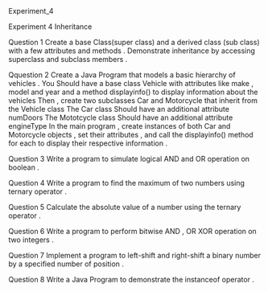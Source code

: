 <!DOCTYPE html>
<html lang="en">
<head>
</head>
<body>
    <h>Experiment_4</h>
    <p>Experiment 4 Inheritance</p>
    <p>Question 1 Create a base Class(super class) and a derived class (sub class) with a few attributes and methods . Demonstrate inheritance by accessing superclass and subclass members . </p>
    <p>Qquestion 2 Create a Java Program that models a basic hierarchy of vehicles . You Should have a base class Vehicle with attributes like make , model and year and a method displayinfo() to display information about the vehicles Then , create two subclasses Car and Motorcycle that inherit from the Vehicle class
    The Car class Should have an additional attribute numDoors
    The Mototcycle class Should have an additional attribute engineType
    In the main program , create instances of both Car and Motorcycle objects , set their attributes , and call the displayinfo() method for each to display their respective information .</p>
    <p>Question 3 Write a program to simulate logical AND and OR operation on boolean . </p>
    <p>Question 4 Write a program to find the maximum of two numbers using ternary operator . </p>
    <p>Question 5 Calculate the absolute value of a number using the ternary operator . </p>
    <p>Question 6 Write a program to perform bitwise AND , OR XOR operation on two integers . </p>
    <p>Question 7 Implement a program to left-shift and right-shift a binary number by a specified number of position . </p>
    <p>Question 8 Write a Java Program to demonstrate the instanceof operator . </p>
</body>
</html>

